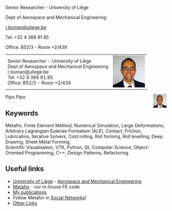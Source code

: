 Senior Researcher - University of Liège 

Dept of Aerospace and Mechanical Engineering

r.boman@uliege.be

Tel: +32 4 366 91 85

Office: B52/3 - Room +2/439
<!---
![Romain BOMAN](romain_boman.jpg)
--->
<table  style="width:100%">
<tr>
  <td>
  Senior Researcher - University of Liège <br/>
Dept of Aerospace and Mechanical Engineering <br/>
r.boman@uliege.be <br/>
Tel: +32 4 366 91 85 <br/>
Office: B52/3 - Room +2/439 <br/>
  </td>
  <td><img src="romain_boman.jpg" alt="Drawing" width="100"  /></td>
</tr>
</table>

Pipo
<img src="romain_boman.jpg" alt="Drawing" style="float:right;width:42px;height:42px;" />
Pipo

## Keywords

Metafor, 
Finite Element Method, 
Numerical Simulation, 
Large Deformations, 
Arbitrary Lagrangian Eulerian Formalism (ALE), 
Contact, 
Friction, 
Lubrication, 
Iterative Solvers, 
Cold rolling, 
Roll forming, 
Roll levelling, 
Deep Drawing, 
Sheet Metal Forming,  
Scientific Visualisation, 
VTK, 
Python, 
Qt, 
Computer Science, 
Object-Oriented Programming, 
C++, 
Design Patterns, 
Refactoring.

## Useful links
* [University of Liège](https://www.uliege.be/) - [Aerospace and Mechanical Engineering](http://www.am.uliege.be/)
* [Metafor](http://metafor.ltas.ulg.ac.be/) - our in-house FE code
* [My publications](https://orbi.uliege.be/simple-search?query=%28%28uid%3Au180139%29%29&amp;title=+&amp;sort_by0=1&amp;order0=DESC&amp;sort_by1=3&amp;order1=ASC&amp;sort_by2=2&amp;order2=ASC)
* Follow Metafor in [Social Networks](https://www.facebook.com/metafor.ulg/)!
* [Other Links](links.md)
